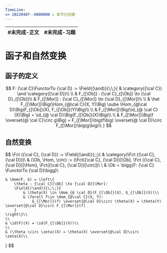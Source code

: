 ```yaml
---
TimeLine: 
=> 20220407--0000000 : 章节已创建
---
```

| #未完成-正文 | #未完成-习题 |
| ------------ | ------------ |

# 函子和自然变换

## 函子的定义

$$
F: {\cal C}\FunctorTo {\cal D} := 
\Field{(\and)}{\;\;}{
    & \category({\cal C}) \and \category({\cal D})\\
    \\
    & F_{[\Ob]} : {\cal C}_{[\Ob]} \to {\cal D}_{[\Ob]}\\
    & F_{[\Mor]} : {\cal C}_{[\Mor]} \to {\cal D}_{[\Mor]}\\
    \\
    & \hat F_{[\Mor]}\Big(\Hom_{@\cal C}(X, Y)\Big) 
        \sube \Hom_{@\cal D}\Big(F_{[\Ob]}(X), F_{[\Ob]}(Y)\Big)\\
    \\
    & F_{[\Mor]}\Big(\id_{@ \cal C}(X)\Big) = \id_{@ \cal D}\Big(F_{[\Ob]}(X)\Big)\\
    \\
    & F_{[\Mor]}\Big(f \overset{@ \cal C}\circ g\Big) 
        = F_{[\Mor]}\big(f\big) \overset{@ \cal D}\circ F_{[\Mor]}\big(g\big)\\
}
$$

## 自然变换

$$
\Fct ({\cal C}, {\cal D}) := 
\Field{(\and)}{\;\;}{
    & \category(\Fct ({\cal C}, {\cal D}))\\
    & (\Ob, \Hom, \circ) := (\Fct({\cal C}, {\cal D})[\Ob], \Fct ({\cal C}, {\cal D})[\Hom], \Fct({\cal C}, {\cal D})[\circ])\\
    \\
    & \Ob = \bigg\{F: {\cal C} \FunctorTo {\cal D}\bigg\}\\
    
    & \Hom(F, G) = \left\{
        \theta : {\cal C}[\Ob] \to {\cal D}[\Mor]: 
        \Field{(\and)}{\;\;}{
            & \theta(X) \in \Hom_{@ \cal D}(F_{[\Ob]}(X), G_{[\Ob]}(X))\\
            & \forall f\in \Hom_{@\cal C}(X, Y): 
                G_{[\Mor]}(f) \overset{@\cal D}\circ \theta(X) = \theta(Y) \overset{@\cal D}\circ F_{[\Mor]}(f)
        }
    \right\}\\
    \\
    & \id(F)(X) = \id(F_{[\Ob]}(X))\\
    \\
    & (\theta \circ \zeta)(X) = \theta(X) \overset{@\cal D}\circ \zeta(X)\\
}
$$

